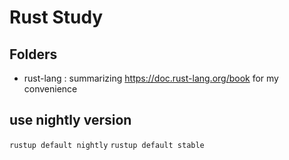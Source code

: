 # Rust Study

## Folders

* rust-lang : summarizing <https://doc.rust-lang.org/book> for my convenience

## use nightly version

```rustup default nightly```
```rustup default stable```
